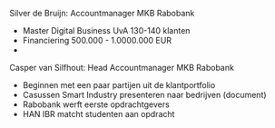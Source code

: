 
Silver de Bruijn: Accountmanager MKB Rabobank
+ Master Digital Business UvA 130-140 klanten
+ Financiering 500.000 - 1.0000.000 EUR
+ 

Casper van Silfhout: Head Accountmanager MKB Rabobank
+ Beginnen met een paar partijen uit de klantportfolio
+ Casussen Smart Industry presenteren naar bedrijven (document)
+ Rabobank werft eerste opdrachtgevers
+ HAN IBR matcht studenten aan opdracht




